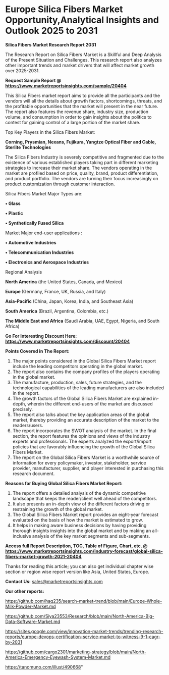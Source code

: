 # Europe Silica Fibers Market Opportunity,Analytical Insights and Outlook 2025 to 2031

<strong>Silica Fibers Market Research Report 2031</strong>

The Research Report on Silica Fibers Market is a Skillful and Deep Analysis of the Present Situation and Challenges. This research report also analyzes other important trends and market drivers that will affect market growth over 2025-2031.

<strong>Request Sample Report @ <a href=https://www.marketreportsinsights.com/sample/20404>https://www.marketreportsinsights.com/sample/20404</a></strong>

This Silica Fibers market report aims to provide all the participants and the vendors will all the details about growth factors, shortcomings, threats, and the profitable opportunities that the market will present in the near future. The report also features the revenue share, industry size, production volume, and consumption in order to gain insights about the politics to contest for gaining control of a large portion of the market share.

Top Key Players in the Silica Fibers Market:

<strong>Corning, Prysmian, Nexans, Fujikura, Yangtze Optical Fiber and Cable, Sterlite Technologies</strong>

The Silica Fibers Industry is severely competitive and fragmented due to the existence of various established players taking part in different marketing strategies to increase their market share. The vendors operating in the market are profiled based on price, quality, brand, product differentiation, and product portfolio. The vendors are turning their focus increasingly on product customization through customer interaction.

Silica Fibers Market Major Types are:

<strong>• Glass

• Plastic

• Synthetically Fused Silica</strong>

Market Major end-user applications :

<strong>• Automotive Industries

• Telecommunication Industries

• Electronics and Aerospace Industries</strong>

Regional Analysis

</u><strong><b>North America</b></strong> (the United States, Canada, and Mexico)

<strong><b>Europe </b></strong>(Germany, France, UK, Russia, and Italy)

<strong><b>Asia-Pacific</b></strong> (China, Japan, Korea, India, and Southeast Asia)

<strong><b>South America</b></strong> (Brazil, Argentina, Colombia, etc.)

<strong><b>The Middle East and Africa</b></strong> (Saudi Arabia, UAE, Egypt, Nigeria, and South Africa)

<strong>Go For Interesting Discount Here: <a href=https://www.marketreportsinsights.com/discount/20404>https://www.marketreportsinsights.com/discount/20404</a></strong>

<strong>Points Covered in The Report:</strong>
<ol>
  <li>The major points considered in the Global Silica Fibers Market report include the leading competitors operating in the global market.</li>
  <li>The report also contains the company profiles of the players operating in the global market.</li>
  <li>The manufacture, production, sales, future strategies, and the technological capabilities of the leading manufacturers are also included in the report.</li>
  <li>The growth factors of the Global Silica Fibers Market are explained in-depth, wherein the different end-users of the market are discussed precisely.</li>
  <li>The report also talks about the key application areas of the global market, thereby providing an accurate description of the market to the readers/users.</li>
  <li>The report incorporates the SWOT analysis of the market. In the final section, the report features the opinions and views of the industry experts and professionals. The experts analyzed the export/import policies that are favorably influencing the growth of the Global Silica Fibers Market.</li>
  <li>The report on the Global Silica Fibers Market is a worthwhile source of information for every policymaker, investor, stakeholder, service provider, manufacturer, supplier, and player interested in purchasing this research document.</li>
</ol>
<strong>Reasons for Buying Global Silica Fibers Market Report:</strong>

<ol>
  <li>The report offers a detailed analysis of the dynamic competitive landscape that keeps the reader/client well ahead of the competitors.</li>
  <li>It also presents an in-depth view of the different factors driving or restraining the growth of the global market.</li>
  <li>The Global Silica Fibers Market report provides an eight-year forecast evaluated on the basis of how the market is estimated to grow.</li>
  <li>It helps in making aware business decisions by having providing thorough insights insights into the global market and by making an all-inclusive analysis of the key market segments and sub-segments.</li>
</ol>
<strong>Access full Report Description, TOC, Table of Figure, Chart, etc. @ <a href=https://www.marketreportsinsights.com/industry-forecast/global-silica-fibers-market-growth-2021-20404>https://www.marketreportsinsights.com/industry-forecast/global-silica-fibers-market-growth-2021-20404</a></strong>


Thanks for reading this article; you can also get individual chapter wise section or region wise report version like Asia, United States, Europe.

<strong>Contact Us:</strong>
sales@marketreportsinsights.com

<strong>Our other reports:</strong>

<a href=https://github.com/haq235/search-market-trend/blob/main/Europe-Whole-Milk-Powder-Market.md>https://github.com/haq235/search-market-trend/blob/main/Europe-Whole-Milk-Powder-Market.md</a>

<a href=https://github.com/Siya23553/Research/blob/main/North-America-Big-Data-Software-Market.md>https://github.com/Siya23553/Research/blob/main/North-America-Big-Data-Software-Market.md</a>

<a href=https://sites.google.com/view/innovation-market-trends/trending-research-reports/europe-devops-certification-service-market-to-witness-9-1-cagr-by-2031>https://sites.google.com/view/innovation-market-trends/trending-research-reports/europe-devops-certification-service-market-to-witness-9-1-cagr-by-2031</a>

<a href=https://github.com/cargo2301/marketing-strategy/blob/main/North-America-Emergency-Eyewash-System-Market.md>https://github.com/cargo2301/marketing-strategy/blob/main/North-America-Emergency-Eyewash-System-Market.md</a>

<a href=https://tanomuno.com/illust/490668>https://tanomuno.com/illust/490668</a>"
